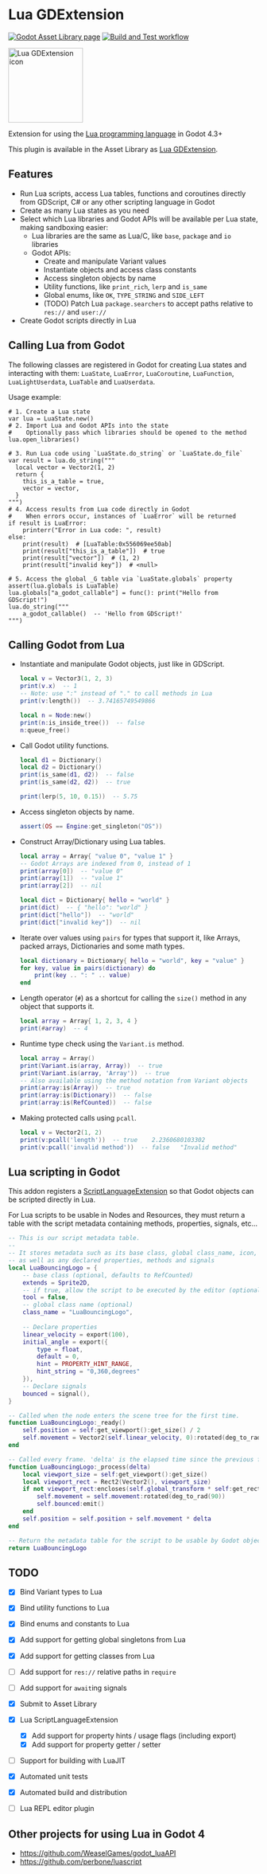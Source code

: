 # Lua GDExtension
[![Godot Asset Library page](https://img.shields.io/static/v1?logo=godotengine&label=asset%20library&color=478CBF&message=0.1.0)](https://godotengine.org/asset-library/asset/2330)
[![Build and Test workflow](https://github.com/gilzoide/lua-gdextension/actions/workflows/build.yml/badge.svg)](https://github.com/gilzoide/lua-gdextension/actions/workflows/build.yml)

<img src="addons/lua-gdextension/icon.png" alt="Lua GDExtension icon" width="150" height="150"/>

Extension for using the [Lua programming language](https://www.lua.org/) in Godot 4.3+

This plugin is available in the Asset Library as [Lua GDExtension](https://godotengine.org/asset-library/asset/2330).


## Features
- Run Lua scripts, access Lua tables, functions and coroutines directly from GDScript, C# or any other scripting language in Godot
- Create as many Lua states as you need
- Select which Lua libraries and Godot APIs will be available per Lua state, making sandboxing easier:
  + Lua libraries are the same as Lua/C, like `base`, `package` and `io` libraries
  + Godot APIs:
    + Create and manipulate Variant values
    + Instantiate objects and access class constants
    + Access singleton objects by name
    + Utility functions, like `print_rich`, `lerp` and `is_same`
    + Global enums, like `OK`, `TYPE_STRING` and `SIDE_LEFT`
    + (TODO) Patch Lua `package.searchers` to accept paths relative to `res://` and `user://`
- Create Godot scripts directly in Lua


## Calling Lua from Godot
The following classes are registered in Godot for creating Lua states and interacting with them: `LuaState`, `LuaError`, `LuaCoroutine`, `LuaFunction`, `LuaLightUserdata`, `LuaTable` and `LuaUserdata`.

Usage example:
```gdscript
# 1. Create a Lua state
var lua = LuaState.new()
# 2. Import Lua and Godot APIs into the state
#    Optionally pass which libraries should be opened to the method
lua.open_libraries()

# 3. Run Lua code using `LuaState.do_string` or `LuaState.do_file`
var result = lua.do_string("""
  local vector = Vector2(1, 2)
  return {
    this_is_a_table = true,
    vector = vector,
  }
""")
# 4. Access results from Lua code directly in Godot
#    When errors occur, instances of `LuaError` will be returned
if result is LuaError:
    printerr("Error in Lua code: ", result)
else:
    print(result)  # [LuaTable:0x556069ee50ab]
    print(result["this_is_a_table"])  # true
    print(result["vector"])  # (1, 2)
    print(result["invalid key"])  # <null>

# 5. Access the global _G table via `LuaState.globals` property
assert(lua.globals is LuaTable)
lua.globals["a_godot_callable"] = func(): print("Hello from GDScript!")
lua.do_string("""
    a_godot_callable()  -- 'Hello from GDScript!'
""")
```


## Calling Godot from Lua
- Instantiate and manipulate Godot objects, just like in GDScript.
  ```lua
  local v = Vector3(1, 2, 3)
  print(v.x)  -- 1
  -- Note: use ":" instead of "." to call methods in Lua
  print(v:length())  -- 3.74165749549866

  local n = Node:new()
  print(n:is_inside_tree())  -- false
  n:queue_free()
  ```
- Call Godot utility functions.
  ```lua
  local d1 = Dictionary()
  local d2 = Dictionary()
  print(is_same(d1, d2))  -- false
  print(is_same(d2, d2))  -- true

  print(lerp(5, 10, 0.15))  -- 5.75
  ```
- Access singleton objects by name.
  ```lua
  assert(OS == Engine:get_singleton("OS"))
  ```
- Construct Array/Dictionary using Lua tables.
  ```lua
  local array = Array{ "value 0", "value 1" }
  -- Godot Arrays are indexed from 0, instead of 1
  print(array[0])  -- "value 0"
  print(array[1])  -- "value 1"
  print(array[2])  -- nil

  local dict = Dictionary{ hello = "world" }
  print(dict)  -- { "hello": "world" }
  print(dict["hello"])  -- "world"
  print(dict["invalid key"])  -- nil
  ```
- Iterate over values using `pairs` for types that support it, like Arrays, packed arrays, Dictionaries and some math types.
  ```lua
  local dictionary = Dictionary{ hello = "world", key = "value" }
  for key, value in pairs(dictionary) do
      print(key .. ": " .. value)
  end
  ```
- Length operator (`#`) as a shortcut for calling the `size()` method in any object that supports it.
  ```lua
  local array = Array{ 1, 2, 3, 4 }
  print(#array)  -- 4
  ```
- Runtime type check using the `Variant.is` method.
  ```lua
  local array = Array()
  print(Variant.is(array, Array))  -- true
  print(Variant.is(array, 'Array'))  -- true
  -- Also available using the method notation from Variant objects
  print(array:is(Array))  -- true
  print(array:is(Dictionary))  -- false
  print(array:is(RefCounted))  -- false
  ```
- Making protected calls using `pcall`.
  ```lua
  local v = Vector2(1, 2)
  print(v:pcall('length'))  -- true    2.2360680103302
  print(v:pcall('invalid method'))  -- false   "Invalid method"
  ```


## Lua scripting in Godot
This addon registers a [ScriptLanguageExtension](https://docs.godotengine.org/en/stable/classes/class_scriptlanguageextension.html) so that Godot objects can be scripted directly in Lua.

For Lua scripts to be usable in Nodes and Resources, they must return a table with the script metadata containing methods, properties, signals, etc...
```lua
-- This is our script metadata table.
--
-- It stores metadata such as its base class, global class_name, icon,
-- as well as any declared properties, methods and signals
local LuaBouncingLogo = {
	-- base class (optional, defaults to RefCounted)
	extends = Sprite2D,
	-- if true, allow the script to be executed by the editor (optional)
	tool = false,
	-- global class name (optional)
	class_name = "LuaBouncingLogo",
	
	-- Declare properties
	linear_velocity = export(100),
	initial_angle = export({
		type = float,
		default = 0,
		hint = PROPERTY_HINT_RANGE,
		hint_string = "0,360,degrees"
	}),
	-- Declare signals
	bounced = signal(),
}

-- Called when the node enters the scene tree for the first time.
function LuaBouncingLogo:_ready()
	self.position = self:get_viewport():get_size() / 2
	self.movement = Vector2(self.linear_velocity, 0):rotated(deg_to_rad(self.initial_angle))
end

-- Called every frame. 'delta' is the elapsed time since the previous frame.
function LuaBouncingLogo:_process(delta)
	local viewport_size = self:get_viewport():get_size()
	local viewport_rect = Rect2(Vector2(), viewport_size)
	if not viewport_rect:encloses(self.global_transform * self:get_rect()) then
		self.movement = self.movement:rotated(deg_to_rad(90))
		self.bounced:emit()
	end
	self.position = self.position + self.movement * delta
end

-- Return the metadata table for the script to be usable by Godot objects
return LuaBouncingLogo
```


## TODO
- [X] Bind Variant types to Lua
- [X] Bind utility functions to Lua
- [X] Bind enums and constants to Lua
- [X] Add support for getting global singletons from Lua
- [X] Add support for getting classes from Lua
- [ ] Add support for `res://` relative paths in `require`
- [ ] Add support for `await`ing signals
- [X] Submit to Asset Library
- [X] Lua ScriptLanguageExtension
  + [X] Add support for property hints / usage flags (including export)
  + [X] Add support for property getter / setter
- [ ] Support for building with LuaJIT
- [X] Automated unit tests
- [X] Automated build and distribution
- [ ] Lua REPL editor plugin


## Other projects for using Lua in Godot 4
- https://github.com/WeaselGames/godot_luaAPI
- https://github.com/perbone/luascript
